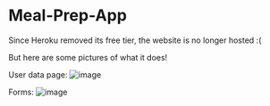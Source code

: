 # Meal-Prep-App

Since Heroku removed its free tier, the website is no longer hosted :( 

But here are some pictures of what it does! 

User data page: 
![image](https://github.com/AndyLiang1/Meal-Prep-App/assets/69891690/8d7b375e-18b8-4dc8-b904-990df98add19)

Forms: 
![image](https://github.com/AndyLiang1/Meal-Prep-App/assets/69891690/ee562e53-fd83-4e24-8d1f-ce85fbb23ae4)

